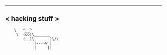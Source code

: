  _______________
< hacking stuff >
 ---------------
        \   ^__^
         \  (oo)\_______
            (__)\       )\/\
                ||----w |
                ||     ||
